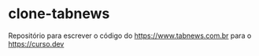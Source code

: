 # clone-tabnews

Repositório para escrever o código do https://www.tabnews.com.br para o https://curso.dev
